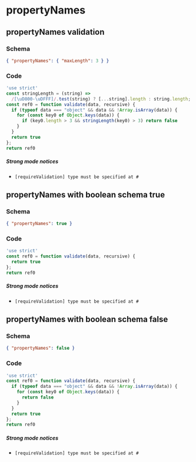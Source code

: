 # propertyNames

## propertyNames validation

### Schema

```json
{ "propertyNames": { "maxLength": 3 } }
```

### Code

```js
'use strict'
const stringLength = (string) =>
  /[\uD800-\uDFFF]/.test(string) ? [...string].length : string.length;
const ref0 = function validate(data, recursive) {
  if (typeof data === "object" && data && !Array.isArray(data)) {
    for (const key0 of Object.keys(data)) {
      if (key0.length > 3 && stringLength(key0) > 3) return false
    }
  }
  return true
};
return ref0
```

##### Strong mode notices

 * `[requireValidation] type must be specified at #`


## propertyNames with boolean schema true

### Schema

```json
{ "propertyNames": true }
```

### Code

```js
'use strict'
const ref0 = function validate(data, recursive) {
  return true
};
return ref0
```

##### Strong mode notices

 * `[requireValidation] type must be specified at #`


## propertyNames with boolean schema false

### Schema

```json
{ "propertyNames": false }
```

### Code

```js
'use strict'
const ref0 = function validate(data, recursive) {
  if (typeof data === "object" && data && !Array.isArray(data)) {
    for (const key0 of Object.keys(data)) {
      return false
    }
  }
  return true
};
return ref0
```

##### Strong mode notices

 * `[requireValidation] type must be specified at #`

